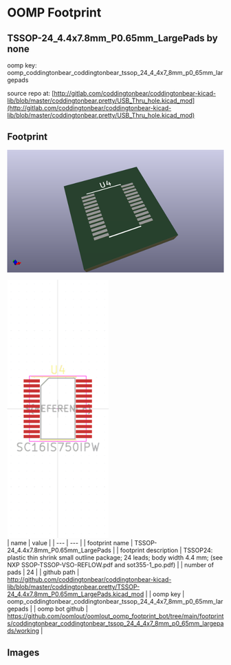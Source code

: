 # OOMP Footprint  
## TSSOP-24_4.4x7.8mm_P0.65mm_LargePads  by none  
  
oomp key: oomp_coddingtonbear_coddingtonbear_tssop_24_4_4x7_8mm_p0_65mm_largepads  
  
source repo at: [http://gitlab.com/coddingtonbear/coddingtonbear-kicad-lib/blob/master/coddingtonbear.pretty/USB_Thru_hole.kicad_mod](http://gitlab.com/coddingtonbear/coddingtonbear-kicad-lib/blob/master/coddingtonbear.pretty/USB_Thru_hole.kicad_mod)  
## Footprint  
  
[![working_kicad_pcb_3d.png](working_kicad_pcb_3d_600.png)](working_kicad_pcb_3d.png)  
  
[![working.png](working_600.png)](working.png)  
| name | value | 
| --- | --- | 
| footprint name | TSSOP-24_4.4x7.8mm_P0.65mm_LargePads | 
| footprint description | TSSOP24: plastic thin shrink small outline package; 24 leads; body width 4.4 mm; (see NXP SSOP-TSSOP-VSO-REFLOW.pdf and sot355-1_po.pdf) | 
| number of pads | 24 | 
| github path | http://github.com/coddingtonbear/coddingtonbear-kicad-lib/blob/master/coddingtonbear.pretty/TSSOP-24_4.4x7.8mm_P0.65mm_LargePads.kicad_mod | 
| oomp key | oomp_coddingtonbear_coddingtonbear_tssop_24_4_4x7_8mm_p0_65mm_largepads | 
| oomp bot github | https://github.com/oomlout/oomlout_oomp_footprint_bot/tree/main/footprints/coddingtonbear_coddingtonbear_tssop_24_4_4x7_8mm_p0_65mm_largepads/working | 
## Images  
